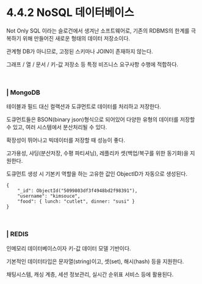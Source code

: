 # 4.4.2 NoSQL 데이터베이스 

Not Only SQL 이라는 슬로건에서 생겨난 소프트웨어로, 기존의 RDBMS의 한계를 극복하기 위해 만들어진 새로운 형태의 데이터 저장소이다. 

관계형 DB가 아니므로, 고정된 스키마나 JOIN이 존재하지 않는다. 

그래프 / 열 / 문서 / 키-값 저장소 등 특정 비즈니스 요구사항 수행에 적합하다. 


<br />

### | MongoDB

테이블과 필드 대신 컬랙션과 도큐먼트로 데이터를 처리하고 저장한다. 

도큐먼트들은 BSON(binary json)형식으로 되어있어 다양한 유형의 데이터를 저장할 수 있고, 여러 시스템에서 분산처리될 수 있다. 

확장성이 뛰어나고 빅데이터를 저장할 때 성능이 좋다. 

고가용성, 샤딩(분산저장, 수평 파티셔닝), 레플리카 셋(백업/복구를 위한 동기화)을 지원한다. 

도큐먼트 생성 시 기본키 역할을 하는 고유한 값인 ObjectID가 자동으로 생성된다. 

```
{
    "_id": ObjectId("5099803df3f4948bd2f98391"),
    "username": "kimsouce",
    "food": { lunch: "cutlet", dinner: "susi" }
}
```

<br />

### | REDIS

인메모리 데이터베이스이자 키-값 데이터 모델 기반이다. 

기본적인 데이터타입은 문자열(string)이고, 셋(set), 해시(hash) 등을 지원한다.

채팅시스템, 캐싱 계층, 세션 정보관리, 실시간 순위표 서비스 등에 활용된다. 



